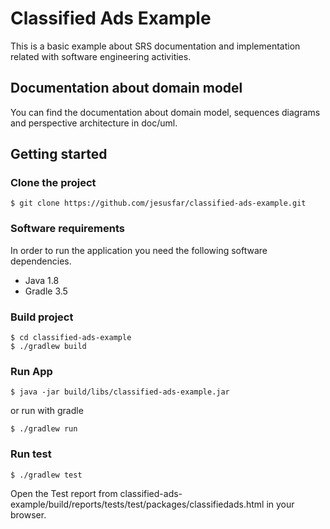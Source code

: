 # Classified Ads Example

This is a basic example about SRS documentation and implementation related with software engineering activities.

## Documentation about domain model

You can find the documentation about domain model, sequences diagrams and perspective architecture in doc/uml.

## Getting started

### Clone the project 
```
$ git clone https://github.com/jesusfar/classified-ads-example.git
```
### Software requirements
In order to run the application you need the following software dependencies.
  - Java 1.8
  - Gradle 3.5
  
### Build project
```
$ cd classified-ads-example
$ ./gradlew build
```
### Run App
```
$ java -jar build/libs/classified-ads-example.jar
```
or run with gradle

```
$ ./gradlew run
```

### Run test
```
$ ./gradlew test
```
Open the Test report from classified-ads-example/build/reports/tests/test/packages/classifiedads.html in your browser.

